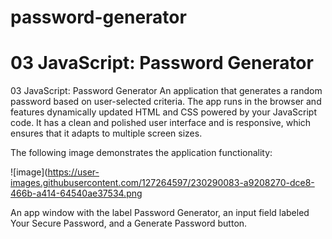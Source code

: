 # password-generator
# 03 JavaScript: Password Generator
03 JavaScript: Password Generator
An application that generates a random password based on user-selected criteria. The app runs in the browser and features dynamically updated HTML and CSS powered by your JavaScript code. It has a clean and polished user interface and is responsive, which ensures that it adapts to multiple screen sizes.

The following image demonstrates the application functionality:

![image](https://user-images.githubusercontent.com/127264597/230290083-a9208270-dce8-466b-a414-64540ae37534.png



An app window with the label Password Generator, an input field labeled Your Secure Password, and a Generate Password button.
